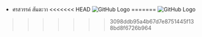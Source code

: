 + ศรสวรรค์ สันตะวา
<<<<<<< HEAD
![GitHub Logo](/IMG20201009161338.jpg.)
=======
![GitHub Logo](/IMG20201009161338.jpg.png)
>>>>>>> 3098ddb95a4b67d7e8751445f138bd8f6726b964
